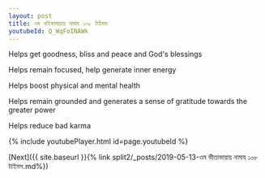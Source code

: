 ```yaml
---
layout: post
title: ওম নাইকামায়ায় নামায ১০৮ টাইমস
youtubeId: Q_WqFoINAWk
---
```

 
 
Helps get goodness, bliss and peace and God's blessings
 
Helps remain focused, help generate inner energy 
 
Helps boost physical and mental health 
 
Helps remain grounded and generates a sense of gratitude towards the greater power 
 
Helps reduce bad karma
 
 
 
 


{% include youtubePlayer.html id=page.youtubeId %}
 
[Next]({{ site.baseurl }}{% link  split2/_posts/2019-05-13-ওম ভীতাভায়ায় নামায ১০৮ টাইমস.md%})
 
